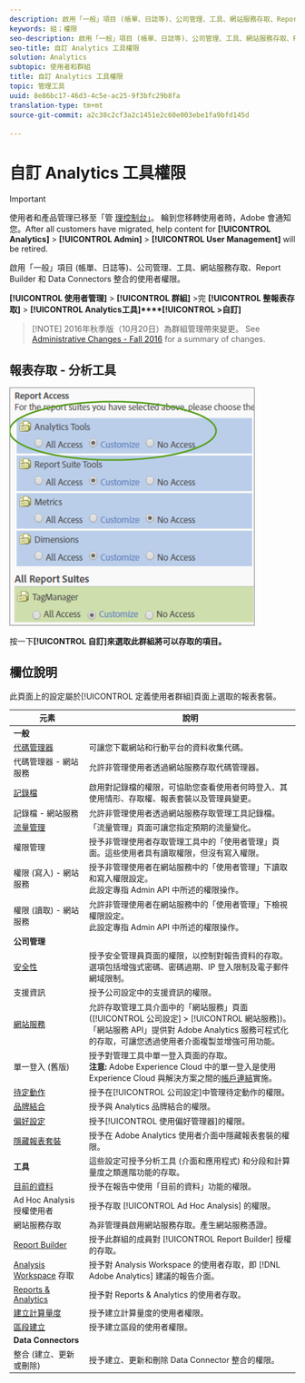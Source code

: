 ```yaml
---
description: 啟用「一般」項目 (帳單、日誌等)、公司管理、工具、網站服務存取、Report Builder 和 Data Connectors 整合的使用者權限。
keywords: 組；權限
seo-description: 啟用「一般」項目 (帳單、日誌等)、公司管理、工具、網站服務存取、Report Builder 和 Data Connectors 整合的使用者權限。
seo-title: 自訂 Analytics 工具權限
solution: Analytics
subtopic: 使用者和群組
title: 自訂 Analytics 工具權限
topic: 管理工具
uuid: 8e86bc17-46d3-4c5e-ac25-9f3bfc29b8fa
translation-type: tm+mt
source-git-commit: a2c38c2cf3a2c1451e2c60e003ebe1fa9bfd145d

---
```



# 自訂 Analytics 工具權限

>[!IMPORTANT]
>
>使用者和產品管理已移至「管 [理控制台」](https://helpx.adobe.com/enterprise/using/admin-console.html)。 輪到您移轉使用者時，Adobe 會通知您。After all customers have migrated, help content for **[!UICONTROL Analytics]** &gt; **[!UICONTROL Admin]** &gt; **[!UICONTROL User Management]** will be retired.

啟用「一般」項目 (帳單、日誌等)、公司管理、工具、網站服務存取、Report Builder 和 Data Connectors 整合的使用者權限。

**[!UICONTROL 使用者管理]** &gt; **[!UICONTROL 群組]** &gt;完 **[!UICONTROL 整報表存取]** &gt; **[!UICONTROL Analytics工具]****[!UICONTROL &gt;自訂]**

> [!NOTE] 2016年秋季版（10月20日）為群組管理帶來變更。 See [Administrative Changes - Fall 2016](/help/admin/user-management2/c-user-management/permissions-changes.md) for a summary of changes.

## 報表存取 - 分析工具

![](assets/report-access-analytics-tools.png)

按一下&#x200B;**[!UICONTROL 自訂]來選取此群組將可以存取的項目。**

## 欄位說明

此頁面上的設定屬於[!UICONTROL 定義使用者群組]頁面上選取的報表套裝。

| 元素 | 說明 |
|--- |--- |
| **一般** |  |
| [代碼管理器](../../../admin/admin/code-manager-admin.md) | 可讓您下載網站和行動平台的資料收集代碼。 |
| 代碼管理器 - 網站服務 | 允許非管理使用者透過網站服務存取代碼管理器。 |
| [記錄檔](../../../admin/admin/logs.md) | 啟用對記錄檔的權限，可協助您查看使用者何時登入、其使用情形、存取權、報表套裝以及管理員變更。 |
| 記錄檔 - 網站服務 | 允許非管理使用者透過網站服務存取管理工具記錄檔。 |
| [流量管理](../../../admin/c-traffic-management/traffic-management.md) | 「流量管理」頁面可讓您指定預期的流量變化。 |
| 權限管理 | 授予非管理使用者存取管理工具中的「使用者管理」頁面。這些使用者具有讀取權限，但沒有寫入權限。 |
| 權限 (寫入) - 網站服務 | 授予非管理使用者在網站服務中的「使用者管理」下讀取和寫入權限設定。<br>此設定專指 Admin API 中所述的權限操作。 |
| 權限 (讀取) - 網站服務 | 允許非管理使用者在網站服務中的「使用者管理」下檢視權限設定。<br>此設定專指 Admin API 中所述的權限操作。 |
| **公司管理** |  |
| [安全性](../../../admin/company/security-manager.md) | 授予安全管理員頁面的權限，以控制對報告資料的存取。選項包括增強式密碼、密碼過期、IP 登入限制及電子郵件網域限制。 |
| 支援資訊 | 授予公司設定中的支援資訊的權限。 |
| [網站服務](../../../admin/company/web-services-admin.md) | 允許存取管理工具介面中的「網站服務」頁面 ([!UICONTROL 公司設定] &gt; [!UICONTROL 網站服務])。<br>「網站服務 API」提供對 Adobe Analytics 服務可程式化的存取，可讓您透過使用者介面複製並增強可用功能。 |
| 單一登入 (舊版) | 授予對管理工具中單一登入頁面的存取。<br>**注意:** Adobe Experience Cloud 中的單一登入是使用 Experience Cloud 與解決方案之間的[帳戶連結](https://marketing.adobe.com/resources/help/en_US/mcloud/organizations.html)實施。 |
| [待定動作](../../../admin/company/pending-actions-admin.md) | 授予在[!UICONTROL 公司設定]中管理待定動作的權限。 |
| [品牌結合](../../../admin/company/co-branding-admin.md) | 授予與 Analytics 品牌結合的權限。 |
| [偏好設定](../../../admin/admin/preferences-manager.md) | 授予[!UICONTROL 使用偏好管理器]的權限。 |
| [隱藏報表套裝](../../../admin/company/c-hide-report-suites.md) | 授予在 Adobe Analytics 使用者介面中隱藏報表套裝的權限。 |
| **工具** | 這些設定可授予分析工具 (介面和應用程式) 和分段和計算量度之類進階功能的存取。 |
| [目前的資料](https://marketing.adobe.com/resources/help/en_US/reference/data_latency.html) | 授予在報告中使用「目前的資料」功能的權限。 |
| [](https://marketing.adobe.com/resources/help/en_US/dsc/) Ad Hoc Analysis 授權使用者 | 授予存取 [!UICONTROL Ad Hoc Analysis] 的權限。 |
| 網站服務存取 | 為非管理員啟用網站服務存取。產生網站服務憑證。 |
| [Report Builder](https://marketing.adobe.com/resources/help/en_US/arb/setup.html) | 授予此群組的成員對 [!UICONTROL Report Builder] 授權的存取。 |
| [Analysis Workspace](https://marketing.adobe.com/resources/help/en_US/analytics/analysis-workspace/) 存取 | 授予對 Analysis Workspace 的使用者存取，即 [!DNL Adobe Analytics] 建議的報告介面。 |
| [Reports &amp; Analytics](https://marketing.adobe.com/resources/help/en_US/sc/user/) | 授予對 Reports &amp; Analytics 的使用者存取。 |
| [建立計算量度](https://marketing.adobe.com/resources/help/en_US/analytics/calcmetrics/) | 授予建立計算量度的使用者權限。 |
| [區段建立](https://marketing.adobe.com/resources/help/en_US/analytics/segment/) | 授予建立區段的使用者權限。 |
| **Data Connectors** |  |
| 整合 (建立、更新或刪除) | 授予建立、更新和刪除 Data Connector 整合的權限。 |
